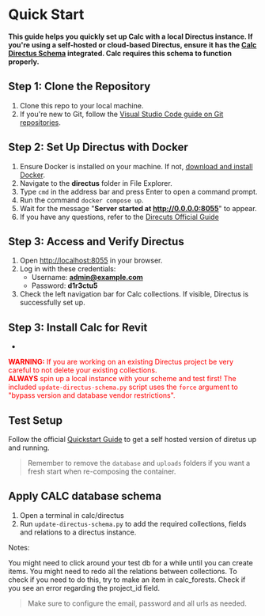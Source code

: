 # Quick Start

**This guide helps you quickly set up Calc with a local Directus instance. If you're using a self-hosted or cloud-based Directus, ensure it has the [Calc Directus Schema](./quick_start/calc_directus_schema.json) integrated. Calc requires this schema to function properly.**

## Step 1: Clone the Repository

1. Clone this repo to your local machine.
2. If you're new to Git, follow the [Visual Studio Code guide on Git repositories](https://code.visualstudio.com/docs/sourcecontrol/intro-to-git#_open-a-git-repository).

## Step 2: Set Up Directus with Docker

1. Ensure Docker is installed on your machine. If not, [download and install Docker](https://docs.docker.com/get-started/get-docker/).
2. Navigate to the **directus** folder in File Explorer.
3. Type `cmd` in the address bar and press Enter to open a command prompt.
4. Run the command `docker compose up`.
5. Wait for the message "**Server started at http://0.0.0.0:8055**" to appear.
6. If you have any questions, refer to the [Direcuts Official Guide](https://docs.directus.io/self-hosted/quickstart.html) 

## Step 3: Access and Verify Directus

1. Open [http://localhost:8055](http://localhost:8055) in your browser.
2. Log in with these credentials:
   - Username: **admin@example.com**
   - Password: **d1r3ctu5**
3. Check the left navigation bar for Calc collections. If visible, Directus is successfully set up.
## Step 3: Install Calc for Revit
- 



<span style="color:red">**WARNING:** If you are working on an existing Directus project be very careful to not delete your existing collections.    
**ALWAYS** spin up a local instance with your scheme and test first! The included `update-directus-schema.py` script uses the `force` argument to "bypass version and database vendor restrictions".</span>

## Test Setup

Follow the official [Quickstart Guide](https://docs.directus.io/self-hosted/quickstart.html) to get a self hosted version of diretus up and running.

> Remember to remove the `database` and `uploads` folders if you want a fresh start when re-composing the container.

## Apply CALC database schema

1. Open a terminal in calc/directus
2. Run `update-directus-schema.py` to add the required collections, fields and relations to a directus instance.

Notes:

You might need to click around your test db for a while until you can create items.
You might need to redo all the relations between collections. To check if you need to do this, try to make an item in calc_forests. Check if you see an error regarding the project_id field.

> Make sure to configure the email, password and all urls as needed.
